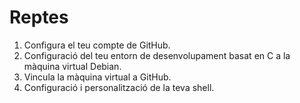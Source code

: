 # Reptes

1. Configura el teu compte de GitHub.
2. Configuració del teu entorn de desenvolupament basat en C a la màquina virtual Debian.
3. Vincula la màquina virtual a GitHub.
4. Configuració i personalització de la teva shell. 
